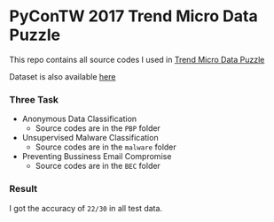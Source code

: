 # PyConTW 2017 Trend Micro Data Puzzle

This repo contains all source codes I used in [Trend Micro Data Puzzle](https://docs.google.com/document/d/1velo-U2rlqoU1g-_RoWNOBAaYDZGS3eGn5n1nzSJL4o/edit#)

Dataset is also available [here](https://tbrain.nchc.org.tw/index.php?r=dataset%2Fview&uri=E8B6A8E58BA2E7A791E68A80E6A99FE599A8E5ADB8E7BF92E5B08FE68C91E688B0)

### Three Task
- Anonymous Data Classification
    - Source codes are in the `PBP` folder
- Unsupervised Malware Classification
    - Source codes are in the `malware` folder
- Preventing Bussiness Email Compromise
    - Source codes are in the `BEC` folder

### Result
I got the accuracy of `22/30` in all test data.